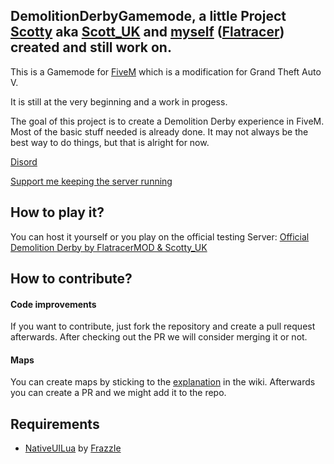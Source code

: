 ## DemolitionDerbyGamemode, a little Project [Scotty](https://github.com/ScottUK) aka [Scott_UK](https://forum.fivem.net/u/Scott_uk) and [myself](https://github.com/Flatracer) ([Flatracer](https://forum.fivem.net/u/Flatracer)) created and still work on.

This is a Gamemode for [FiveM](https://fivem.net/) which is a modification for Grand Theft Auto V.

It is still at the very beginning and a work in progess.

The goal of this project is to create a Demolition Derby experience in FiveM. Most of the basic stuff needed is already done.
It may not always be the best way to do things, but that is alright for now.

[Disord](https://discordapp.com/invite/CupFkQN)

[Support me keeping the server running](https://www.paypal.me/SaitOcakoglu)

## How to play it?

You can host it yourself or you play on the official testing Server: [Official Demolition Derby by FlatracerMOD & Scotty_UK](fivem:\\207.180.229.228:30120)

## How to contribute?

#### Code improvements

If you want to contribute, just fork the repository and create a pull request afterwards.
After checking out the PR we will consider merging it or not.

#### Maps

You can create maps by sticking to the [explanation](https://github.com/Flatracer/DemolitionDerbyGamemode/wiki/%5BHow-to%5D-Create-maps) in the wiki. Afterwards you can create a PR and we might add it to the repo.

## Requirements

- [NativeUILua](https://github.com/FrazzIe/NativeUILua) by [FrazzIe](https://github.com/FrazzIe)

